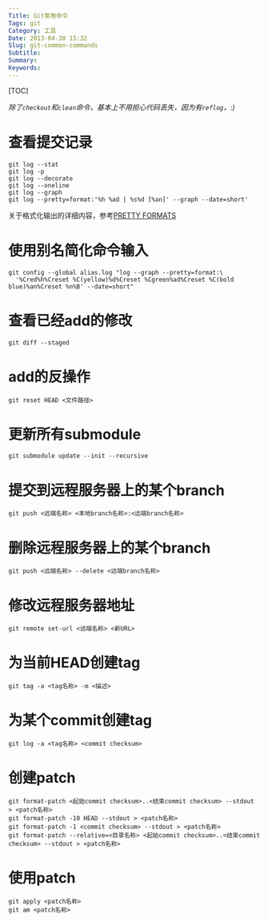 ```yaml
---
Title: Git常用命令
Tags: git
Category: 工具
Date: 2013-04-30 15:32
Slug: git-common-commands
Subtitle: 
Summary: 
Keywords:
---
```

[TOC]

*除了`checkout`和`clean`命令，基本上不用担心代码丢失，因为有`reflog`，:)*

# 查看提交记录

```
git log --stat
git log -p
git log --decorate
git log --oneline
git log --graph
git log --pretty=format:'%h %ad | %s%d [%an]' --graph --date=short'
```

关于格式化输出的详细内容，参考[PRETTY FORMATS](https://git-scm.com/docs/pretty-formats)

# 使用别名简化命令输入

```
git config --global alias.log "log --graph --pretty=format:\
  '%Cred%h%Creset %C(yellow)%d%Creset %Cgreen%ad%Creset %C(bold blue)%an%Creset %n%B' --date=short"
```

# 查看已经add的修改

```
git diff --staged
```

# add的反操作

```
git reset HEAD <文件路径>
```

# 更新所有submodule

```
git submodule update --init --recursive
```

# 提交到远程服务器上的某个branch

```
git push <远端名称> <本地branch名称>:<远端branch名称>
```

# 删除远程服务器上的某个branch

```
git push <远端名称> --delete <远端branch名称>
```

# 修改远程服务器地址

```
git remote set-url <远端名称> <新URL>
```

# 为当前HEAD创建tag

```
git tag -a <tag名称> -m <描述>
```

# 为某个commit创建tag

```
git log -a <tag名称> <commit checksum>
```

# 创建patch

```
git format-patch <起始commit checksum>..<结束commit checksum> --stdout > <patch名称>
git format-patch -10 HEAD --stdout > <patch名称>
git format-patch -1 <commit checksum> --stdout > <patch名称>
git format-patch --relative=<目录名称> <起始commit checksum>..<结束commit checksum> --stdout > <patch名称>
```

# 使用patch

```
git apply <patch名称>
git am <patch名称>
```
